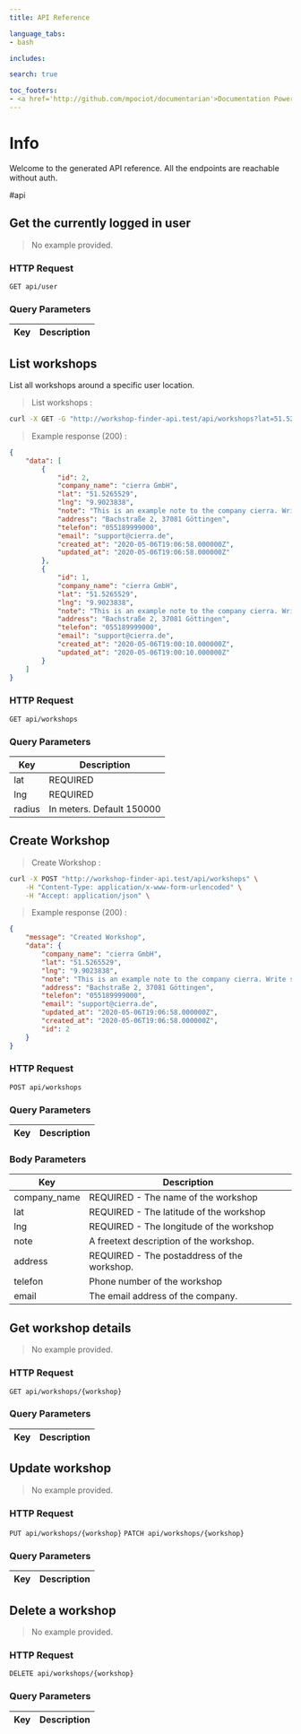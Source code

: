 ```yaml
---
title: API Reference

language_tabs:
- bash

includes:

search: true

toc_footers:
- <a href='http://github.com/mpociot/documentarian'>Documentation Powered by Documentarian</a>
---
```

<!-- START_INFO -->
# Info

Welcome to the generated API reference. All the endpoints are reachable without auth.

<!-- END_INFO -->

#api


<!-- START_2b6e5a4b188cb183c7e59558cce36cb6 -->
## Get the currently logged in user


> No example provided.

### HTTP Request
`GET api/user`

### Query Parameters

Key | Description
--------- | -----------


<!-- END_2b6e5a4b188cb183c7e59558cce36cb6 -->

<!-- START_d0be1483d167d9342fb319522d271621 -->
## List workshops

List all workshops around a specific user location.

> List workshops :

```bash
curl -X GET -G "http://workshop-finder-api.test/api/workshops?lat=51.5265529&amp;lng=9.9023838&amp;radius=150000" \

```


> Example response (200) :

```json
{
    "data": [
        {
            "id": 2,
            "company_name": "cierra GmbH",
            "lat": "51.5265529",
            "lng": "9.9023838",
            "note": "This is an example note to the company cierra. Write something interesting here.",
            "address": "Bachstraße 2, 37081 Göttingen",
            "telefon": "055189999000",
            "email": "support@cierra.de",
            "created_at": "2020-05-06T19:06:58.000000Z",
            "updated_at": "2020-05-06T19:06:58.000000Z"
        },
        {
            "id": 1,
            "company_name": "cierra GmbH",
            "lat": "51.5265529",
            "lng": "9.9023838",
            "note": "This is an example note to the company cierra. Write something interesting here.",
            "address": "Bachstraße 2, 37081 Göttingen",
            "telefon": "055189999000",
            "email": "support@cierra.de",
            "created_at": "2020-05-06T19:00:10.000000Z",
            "updated_at": "2020-05-06T19:00:10.000000Z"
        }
    ]
}
```

### HTTP Request
`GET api/workshops`

### Query Parameters

Key | Description
--------- | -----------
lat | REQUIRED
lng | REQUIRED
radius | In meters. Default 150000


<!-- END_d0be1483d167d9342fb319522d271621 -->

<!-- START_935d4f17608b589a4380b70e7380c715 -->
## Create Workshop

> Create Workshop :

```bash
curl -X POST "http://workshop-finder-api.test/api/workshops" \
    -H "Content-Type: application/x-www-form-urlencoded" \
    -H "Accept: application/json" \

```


> Example response (200) :

```json
{
    "message": "Created Workshop",
    "data": {
        "company_name": "cierra GmbH",
        "lat": "51.5265529",
        "lng": "9.9023838",
        "note": "This is an example note to the company cierra. Write something interesting here.",
        "address": "Bachstraße 2, 37081 Göttingen",
        "telefon": "055189999000",
        "email": "support@cierra.de",
        "updated_at": "2020-05-06T19:06:58.000000Z",
        "created_at": "2020-05-06T19:06:58.000000Z",
        "id": 2
    }
}
```

### HTTP Request
`POST api/workshops`

### Query Parameters

Key | Description
--------- | -----------

### Body Parameters

Key | Description
--------- | -----------
company_name | REQUIRED - The name of the workshop
lat | REQUIRED - The latitude of the workshop
lng | REQUIRED - The longitude of the workshop
note | A freetext description of the workshop.
address | REQUIRED - The postaddress of the workshop.
telefon | Phone number of the workshop
email | The email address of the company.

<!-- END_935d4f17608b589a4380b70e7380c715 -->

<!-- START_b87225e7834b5533e524be98e27527fc -->
## Get workshop details


> No example provided.

### HTTP Request
`GET api/workshops/{workshop}`

### Query Parameters

Key | Description
--------- | -----------


<!-- END_b87225e7834b5533e524be98e27527fc -->

<!-- START_6ccfac82cc098e7d4db50ff88ba24547 -->
## Update workshop


> No example provided.

### HTTP Request
`PUT api/workshops/{workshop}`
`PATCH api/workshops/{workshop}`

### Query Parameters

Key | Description
--------- | -----------


<!-- END_6ccfac82cc098e7d4db50ff88ba24547 -->

<!-- START_7a9342c92fdadc43a81470f827447aff -->
## Delete a workshop


> No example provided.

### HTTP Request
`DELETE api/workshops/{workshop}`

### Query Parameters

Key | Description
--------- | -----------


<!-- END_7a9342c92fdadc43a81470f827447aff -->


